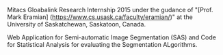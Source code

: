 Mitacs Gloabalink Research Internship 2015 under the gudance of "[Prof. Mark Eramian] (https://www.cs.usask.ca/faculty/eramian/)" at the University of Saskatchewan, Saskatoon, Canada.

Web Application for Semi-automatic Image Segmentation (SAS) and Code for Statistical Analysis for evaluating the Segmentation ALgorithms.

